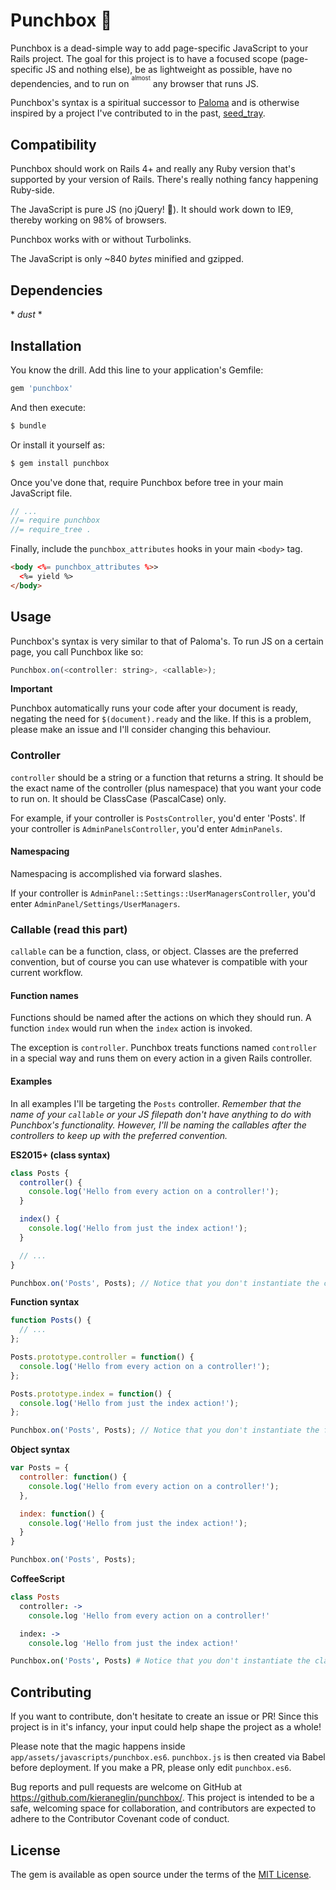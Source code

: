 # Punchbox 👊

Punchbox is a dead-simple way to add page-specific JavaScript to your Rails project.
The goal for this project is to have a focused scope (page-specific JS and nothing else), be as lightweight as possible, have no dependencies, and to run on <sup><sup>almost</sup></sup> any browser that runs JS.

Punchbox's syntax is a spiritual successor to [Paloma](https://github.com/kbparagua/paloma) and is otherwise inspired by a project I've contributed to in the past, [seed_tray](https://github.com/LoamStudios/seed_tray).

## Compatibility

Punchbox should work on Rails 4+ and really any Ruby version that's supported by your version of Rails.  There's really nothing fancy happening Ruby-side.

The JavaScript is pure JS (no jQuery! 🎉).  It should work down to IE9, thereby working on 98% of browsers.

Punchbox works with or without Turbolinks.

The JavaScript is only ~840 *bytes* minified and gzipped.

## Dependencies

\* *dust* \*

## Installation

You know the drill. Add this line to your application's Gemfile:

```ruby
gem 'punchbox'
```

And then execute:
```bash
$ bundle
```

Or install it yourself as:
```bash
$ gem install punchbox
```

Once you've done that, require Punchbox before tree in your main JavaScript file.

```javascript
// ...
//= require punchbox
//= require_tree .
```

Finally, include the `punchbox_attributes` hooks in your main `<body>` tag.

```html
<body <%= punchbox_attributes %>>
  <%= yield %>
</body>
```
## Usage

Punchbox's syntax is very similar to that of Paloma's.  To run JS on a certain page, you call Punchbox like so:

```javascript
Punchbox.on(<controller: string>, <callable>);
```

**Important**

Punchbox automatically runs your code after your document is ready, negating the need for `$(document).ready` and the like.  If this is a problem, please make an issue and I'll consider changing this behaviour.

### Controller

`controller` should be a string or a function that returns a string.  It should be the exact name of the controller (plus namespace) that you want your code to run on.  It should be ClassCase (PascalCase) only.

For example, if your controller is `PostsController`, you'd enter 'Posts'.  If your controller is `AdminPanelsController`, you'd enter `AdminPanels`.

#### Namespacing

Namespacing is accomplished via forward slashes.  

If your controller is `AdminPanel::Settings::UserManagersController`, you'd enter `AdminPanel/Settings/UserManagers`.

### Callable (read this part)

`callable` can be a function, class, or object.  Classes are the preferred convention, but of course you can use whatever is compatible with your current workflow.

#### Function names

Functions should be named after the actions on which they should run.  A function `index` would run when the `index` action is invoked.

The exception is `controller`.  Punchbox treats functions named `controller` in a special way and runs them on every action in a given Rails controller.

#### Examples

In all examples I'll be targeting the `Posts` controller. *Remember that the name of your `callable` or your JS filepath don't have anything to do with Punchbox's functionality. However, I'll be naming the callables after the controllers to keep up with the preferred convention.*

**ES2015+ (class syntax)**

```javascript
class Posts {
  controller() {
    console.log('Hello from every action on a controller!');
  }

  index() {
    console.log('Hello from just the index action!');
  }

  // ...
}

Punchbox.on('Posts', Posts); // Notice that you don't instantiate the class
```

**Function syntax**

```javascript
function Posts() {
  // ...
};

Posts.prototype.controller = function() {
  console.log('Hello from every action on a controller!');
};

Posts.prototype.index = function() {
  console.log('Hello from just the index action!');
};

Punchbox.on('Posts', Posts); // Notice that you don't instantiate the function
```

**Object syntax**

```javascript
var Posts = {
  controller: function() {
    console.log('Hello from every action on a controller!');
  },

  index: function() {
    console.log('Hello from just the index action!');
  }
}

Punchbox.on('Posts', Posts);
```

**CoffeeScript**

```coffeescript
class Posts
  controller: ->
    console.log 'Hello from every action on a controller!'

  index: ->
    console.log 'Hello from just the index action!'

Punchbox.on('Posts', Posts) # Notice that you don't instantiate the class
```

## Contributing

If you want to contribute, don't hesitate to create an issue or PR!  Since this project is in it's infancy, your input could help shape the project as a whole!

Please note that the magic happens inside `app/assets/javascripts/punchbox.es6`.  `punchbox.js` is then created via Babel before deployment.  If you make a PR, please only edit `punchbox.es6`.

Bug reports and pull requests are welcome on GitHub at https://github.com/kieraneglin/punchbox/. This project is intended to be a safe, welcoming space for collaboration, and contributors are expected to adhere to the Contributor Covenant code of conduct.

## License
The gem is available as open source under the terms of the [MIT License](http://opensource.org/licenses/MIT).
